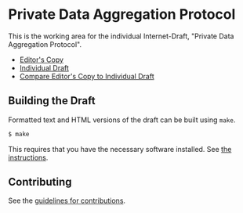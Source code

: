 # Private Data Aggregation Protocol

This is the working area for the individual Internet-Draft, "Private Data Aggregation Protocol".

* [Editor's Copy](https://abetterinternet.github.io/prio-documents/#go.draft-pda-core.html)
* [Individual Draft](https://datatracker.ietf.org/doc/html/draft-pda-core)
* [Compare Editor's Copy to Individual Draft](https://abetterinternet.github.io/prio-documents/#go.draft-pda-core.diff)

## Building the Draft

Formatted text and HTML versions of the draft can be built using `make`.

```sh
$ make
```

This requires that you have the necessary software installed.  See
[the instructions](https://github.com/martinthomson/i-d-template/blob/master/doc/SETUP.md).


## Contributing

See the
[guidelines for contributions](https://github.com/abetterinternet/prio-documents/blob/i-d-format/CONTRIBUTING.md).
